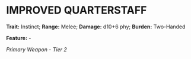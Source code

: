 # IMPROVED QUARTERSTAFF

**Trait:** Instinct; **Range:** Melee; **Damage:** d10+6 phy; **Burden:** Two-Handed

**Feature:** -

*Primary Weapon - Tier 2*